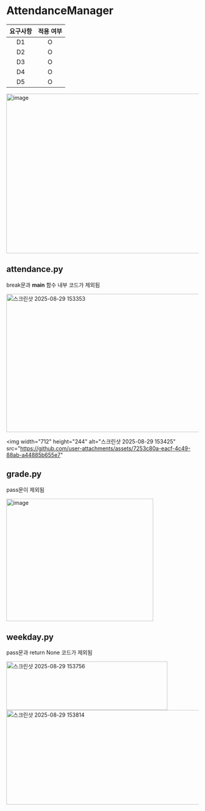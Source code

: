 # AttendanceManager

|요구사항|적용 여부|
|:-:|:-:|
|D1|O|
|D2|O|
|D3|O|
|D4|O|
|D5|O|
  
<img width="696" height="417" alt="image" src="https://github.com/user-attachments/assets/2d464228-040c-40be-9ce2-a41d2a136da2" />
  
  
## attendance.py
break문과 __main__ 함수 내부 코드가 제외됨
  
<img width="741" height="361" alt="스크린샷 2025-08-29 153353" src="https://github.com/user-attachments/assets/ee077951-3117-4910-a293-e96b3a202da5" />
  
<img width="712" height="244" alt="스크린샷 2025-08-29 153425" src="https://github.com/user-attachments/assets/7253c80a-eacf-4c49-88ab-a44885b655e7" 

  
## grade.py
pass문이 제외됨
  
<img width="385" height="320" alt="image" src="https://github.com/user-attachments/assets/51fa4bd0-f9b2-42e9-a25f-0a3adf2674d7" />
  
  
## weekday.py
pass문과 return None 코드가 제외됨
  
<img width="422" height="127" alt="스크린샷 2025-08-29 153756" src="https://github.com/user-attachments/assets/dfb9369d-6c09-4a81-be26-753a7f22145b" />
  
<img width="677" height="247" alt="스크린샷 2025-08-29 153814" src="https://github.com/user-attachments/assets/bbd35b64-865f-4f80-a54f-0c96920504e0" />
  
